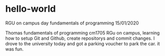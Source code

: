 # hello-world
RGU on campus day fundamentals of programming 15/01/2020

Thomas fundamentals of programming cm1705 RGu on campus, learning how to setup Git and Github, create repositorys and commit changes. I drove to the university today and got a parking voucher to park the car. it was fun. 
